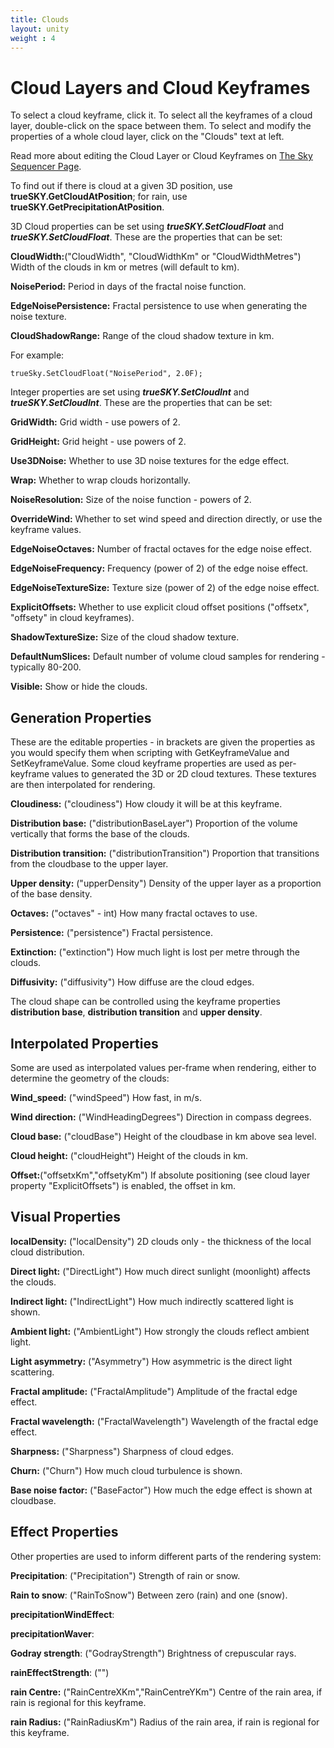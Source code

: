 ```yaml
---
title: Clouds
layout: unity
weight : 4
---
```


Cloud Layers and Cloud Keyframes
========

To select a cloud keyframe, click it. To select all the keyframes of a cloud layer, double-click on the space between them. To select and modify the properties of a whole cloud layer, click on the "Clouds" text at left.

Read more about editing the Cloud Layer or Cloud Keyframes on [The Sky Sequencer Page](http://docs.simul.co/reference/man_8_sequencer.html).

To find out if there is cloud at a given 3D position, use **trueSKY.GetCloudAtPosition**; for rain, use **trueSKY.GetPrecipitationAtPosition**.

3D Cloud properties can be set using ***trueSKY.SetCloudFloat*** and ***trueSKY.SetCloudFloat***. These are the properties that can be set:

**CloudWidth:**("CloudWidth", "CloudWidthKm" or "CloudWidthMetres") Width of the clouds in km or metres (will default to km). 

**NoisePeriod:** Period in days of the fractal noise function.

**EdgeNoisePersistence:** Fractal persistence to use when generating the noise texture.

**CloudShadowRange:** Range of the cloud shadow texture in km.

For example:

	trueSky.SetCloudFloat("NoisePeriod", 2.0F);

Integer properties are set using ***trueSKY.SetCloudInt*** and ***trueSKY.SetCloudInt***. These are the properties that can be set:


**GridWidth:** Grid width - use powers of 2.

**GridHeight:** Grid height - use powers of 2.

**Use3DNoise:** Whether to use 3D noise textures for the edge effect.

**Wrap:** Whether to wrap clouds horizontally.

**NoiseResolution:** Size of the noise function - powers of 2.

**OverrideWind:** Whether to set wind speed and direction directly, or use the keyframe values.

**EdgeNoiseOctaves:** Number of fractal octaves for the edge noise effect.

**EdgeNoiseFrequency:** Frequency (power of 2) of the edge noise effect.
 
**EdgeNoiseTextureSize:** Texture size (power of 2) of the edge noise effect.
 
**ExplicitOffsets:** Whether to use explicit cloud offset positions ("offsetx", "offsety" in cloud keyframes).
 
**ShadowTextureSize:** Size of the cloud shadow texture.

**DefaultNumSlices:** Default number of volume cloud samples for rendering - typically 80-200.

**Visible:** Show or hide the clouds.

**Generation Properties**
--------
These are the editable properties - in brackets are given the properties as you would specify them when scripting with GetKeyframeValue and SetKeyframeValue.
Some cloud keyframe properties are used as per-keyframe values to generated the 3D or 2D cloud textures. These textures are then interpolated for rendering.

**Cloudiness:** ("cloudiness") How cloudy it will be at this keyframe.

**Distribution base:** ("distributionBaseLayer") Proportion of the volume vertically that forms the base of the clouds.

**Distribution transition:** ("distributionTransition") Proportion that transitions from the cloudbase to the upper layer.

**Upper density:** ("upperDensity") Density of the upper layer as a proportion of the base density.

**Octaves:** ("octaves" - int) How many fractal octaves to use.

**Persistence:** ("persistence") Fractal persistence.

**Extinction:** ("extinction") How much light is lost per metre through the clouds.

**Diffusivity:** ("diffusivity") How diffuse are the cloud edges.

The cloud shape can be controlled using the keyframe properties **distribution base**, **distribution transition** and **upper density**.

**Interpolated Properties**
---------------
Some are used as interpolated values per-frame when rendering, either to determine the geometry of the clouds:

**Wind_speed:** ("windSpeed") How fast, in m/s.

**Wind direction:** ("WindHeadingDegrees") Direction in compass degrees.

**Cloud base:** ("cloudBase") Height of the cloudbase in km above sea level.

**Cloud height:** ("cloudHeight") Height of the clouds in km.

**Offset:**("offsetxKm","offsetyKm") If absolute positioning (see cloud layer property "ExplicitOffsets") is enabled, the offset in km.


**Visual Properties**
---------------

**localDensity:** ("localDensity") 2D clouds only - the thickness of the local cloud distribution.

**Direct light:** ("DirectLight") How much direct sunlight (moonlight) affects the clouds.

**Indirect light:** ("IndirectLight") How much indirectly scattered light is shown.

**Ambient light:** ("AmbientLight") How strongly the clouds reflect ambient light.

**Light asymmetry:** ("Asymmetry") How asymmetric is the direct light scattering.

**Fractal amplitude:** ("FractalAmplitude") Amplitude of the fractal edge effect.

**Fractal wavelength:** ("FractalWavelength") Wavelength of the fractal edge effect.

**Sharpness:** ("Sharpness") Sharpness of cloud edges.

**Churn:** ("Churn") How much cloud turbulence is shown.

**Base noise factor:** ("BaseFactor") How much the edge effect is shown at cloudbase.

**Effect Properties**
---------------

Other properties are used to inform different parts of the rendering system:

**Precipitation**: ("Precipitation") Strength of rain or snow.

**Rain to snow**: ("RainToSnow") Between zero (rain) and one (snow).

**precipitationWindEffect**:

**precipitationWaver**:

**Godray strength**: ("GodrayStrength") Brightness of crepuscular rays.

**rainEffectStrength**: ("")

**rain Centre:** ("RainCentreXKm","RainCentreYKm") Centre of the rain area, if rain is regional for this keyframe.

**rain Radius:** ("RainRadiusKm") Radius of the rain area, if rain is regional for this keyframe.
